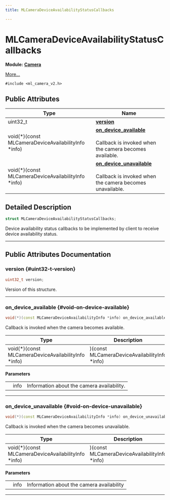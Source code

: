 ```yaml
---
title: MLCameraDeviceAvailabilityStatusCallbacks

---
```


# MLCameraDeviceAvailabilityStatusCallbacks

**Module:** **[Camera](/versioned_docs/version-02-Aug-2023/api-ref/api/Modules/group___camera/group___camera.md)**



 [More...](#detailed-description)


`#include <ml_camera_v2.h>`

## Public Attributes

| Type           | Name           |
| -------------- | -------------- |
| uint32_t | **[version](/versioned_docs/version-02-Aug-2023/api-ref/api/Modules/group___camera/struct_m_l_camera_device_availability_status_callbacks.md#uint32-t-version)**  |
| void(*)(const MLCameraDeviceAvailabilityInfo *info) | **[on_device_available](/versioned_docs/version-02-Aug-2023/api-ref/api/Modules/group___camera/struct_m_l_camera_device_availability_status_callbacks.md#void-on-device-available)** <br></br>Callback is invoked when the camera becomes available.  |
| void(*)(const MLCameraDeviceAvailabilityInfo *info) | **[on_device_unavailable](/versioned_docs/version-02-Aug-2023/api-ref/api/Modules/group___camera/struct_m_l_camera_device_availability_status_callbacks.md#void-on-device-unavailable)** <br></br>Callback is invoked when the camera becomes unavailable.  |

## Detailed Description

```cpp
struct MLCameraDeviceAvailabilityStatusCallbacks;
```


Device availability status callbacks to be implemented by client to receive device availability status. 





-----------
## Public Attributes Documentation

### version {#uint32-t-version}

```cpp
uint32_t version;
```


Version of this structure. 





-----------

### on_device_available {#void-on-device-available}

```cpp
void(*)(const MLCameraDeviceAvailabilityInfo *info) on_device_available;
```

Callback is invoked when the camera becomes available. 


| Type | Description |
|--|--|
| void(*)(const MLCameraDeviceAvailabilityInfo *info) | )(const MLCameraDeviceAvailabilityInfo *info) |


**Parameters**

|  |   |   |
|--|--|--|
|  |info|Information about the camera availability. |




-----------

### on_device_unavailable {#void-on-device-unavailable}

```cpp
void(*)(const MLCameraDeviceAvailabilityInfo *info) on_device_unavailable;
```

Callback is invoked when the camera becomes unavailable. 


| Type | Description |
|--|--|
| void(*)(const MLCameraDeviceAvailabilityInfo *info) | )(const MLCameraDeviceAvailabilityInfo *info) |


**Parameters**

|  |   |   |
|--|--|--|
|  |info|Information about the camera availability |




-----------


